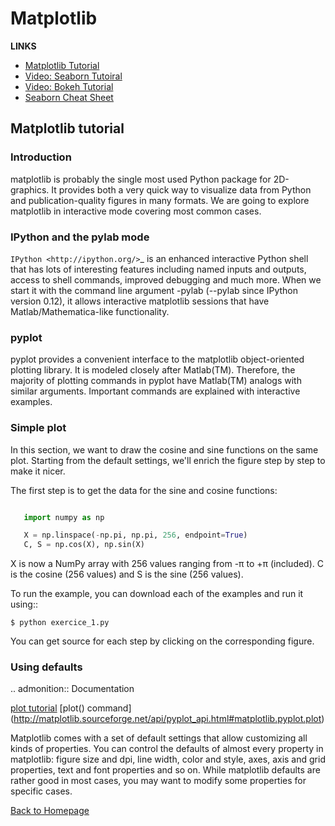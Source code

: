 # Matplotlib

**LINKS**

- [Matplotlib Tutorial](https://www.labri.fr/perso/nrougier/teaching/matplotlib/)
- [Video: Seaborn Tutoiral](https://seaborn.pydata.org/tutorial.html)
- [Video: Bokeh Tutorial](https://mybinder.org/v2/gh/bokeh/bokeh-notebooks/master?filepath=tutorial%2F00%20-%20Introduction%20and%20Setup.ipynb)
- [Seaborn Cheat Sheet](https://s3.amazonaws.com/assets.datacamp.com/blog_assets/Python_Seaborn_Cheat_Sheet.pdf)

## Matplotlib tutorial

### Introduction

matplotlib is probably the single most used Python package for 2D-graphics. It
provides both a very quick way to visualize data from Python and
publication-quality figures in many formats. We are going to explore
matplotlib in interactive mode covering most common cases.

### IPython and the pylab mode

`IPython <http://ipython.org/>`\_ is an enhanced interactive Python shell that
has lots of interesting features including named inputs and outputs, access to
shell commands, improved debugging and much more. When we start it with the
command line argument -pylab (--pylab since IPython version 0.12), it allows
interactive matplotlib sessions that have Matlab/Mathematica-like functionality.

### pyplot

pyplot provides a convenient interface to the matplotlib object-oriented
plotting library. It is modeled closely after Matlab(TM). Therefore, the
majority of plotting commands in pyplot have Matlab(TM) analogs with similar
arguments. Important commands are explained with interactive examples.

### Simple plot

In this section, we want to draw the cosine and sine functions on the same
plot. Starting from the default settings, we'll enrich the figure step by step
to make it nicer.

The first step is to get the data for the sine and cosine functions:

```Python

   import numpy as np

   X = np.linspace(-np.pi, np.pi, 256, endpoint=True)
   C, S = np.cos(X), np.sin(X)
```

X is now a NumPy array with 256 values ranging from -π to +π (included). C is
the cosine (256 values) and S is the sine (256 values).

To run the example, you can download each of the examples and run it using::

    $ python exercice_1.py

You can get source for each step by clicking on the corresponding figure.

### Using defaults

.. admonition:: Documentation

[plot tutorial](http://matplotlib.sourceforge.net/users/pyplot_tutorial.html)
[plot() command] (http://matplotlib.sourceforge.net/api/pyplot_api.html#matplotlib.pyplot.plot)

Matplotlib comes with a set of default settings that allow customizing all
kinds of properties. You can control the defaults of almost every property in
matplotlib: figure size and dpi, line width, color and style, axes, axis and
grid properties, text and font properties and so on. While matplotlib defaults
are rather good in most cases, you may want to modify some properties for
specific cases.

[Back to Homepage](https://ashcaz.github.io/reading-notes)
